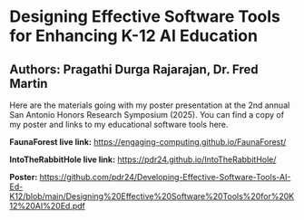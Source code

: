 # Designing Effective Software Tools for Enhancing K-12 AI Education 
## Authors: Pragathi Durga Rajarajan, Dr. Fred Martin

Here are the materials going with my poster presentation at the 2nd annual San Antonio Honors Research Symposium (2025). You can find a copy of my poster and links to my educational software tools here.

__FaunaForest live link:__ https://engaging-computing.github.io/FaunaForest/

__IntoTheRabbitHole live link:__ https://pdr24.github.io/IntoTheRabbitHole/

__Poster:__ https://github.com/pdr24/Developing-Effective-Software-Tools-AI-Ed-K12/blob/main/Designing%20Effective%20Software%20Tools%20for%20K12%20AI%20Ed.pdf
